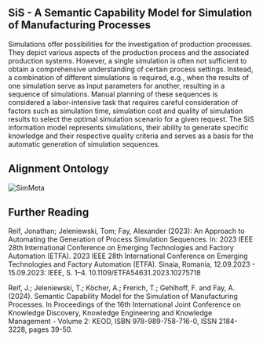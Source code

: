**SiS - A Semantic Capability Model for Simulation of Manufacturing Processes**
---  
Simulations offer possibilities for the investigation of production processes. 
They depict various aspects of the production process and the associated production systems. 
However, a single simulation is often not sufficient to obtain a comprehensive understanding of certain process settings. 
Instead, a combination of different simulations is required, e.g., when the results of one simulation serve as input parameters for another, resulting in a sequence of simulations.
Manual planning of these sequences is considered a labor-intensive task that requires careful consideration of factors such as simulation time, simulation cost and quality of simulation results to select the optimal simulation scenario for a given request.
The SiS information model represents simulations, their ability to generate specific knowledge and their respective quality criteria and serves as a basis for the automatic generation of simulation sequences.

**Alignment Ontology**
---
![SimMeta](https://github.com/user-attachments/assets/5c94a518-c4ca-4b58-b3ef-50558e5954ad)

**Further Reading**
---
Reif, Jonathan; Jeleniewski, Tom; Fay, Alexander (2023): An Approach to Automating the Generation of Process Simulation Sequences. In: 2023 IEEE 28th International Conference on Emerging Technologies and Factory Automation (ETFA). 2023 IEEE 28th International Conference on Emerging Technologies and Factory Automation (ETFA). Sinaia, Romania, 12.09.2023 - 15.09.2023: IEEE, S. 1–4. 10.1109/ETFA54631.2023.10275718

Reif, J.; Jeleniewski, T.; Köcher, A.; Frerich, T.; Gehlhoff, F. and Fay, A. (2024). Semantic Capability Model for the Simulation of Manufacturing Processes.  In Proceedings of the 16th International Joint Conference on Knowledge Discovery, Knowledge Engineering and Knowledge Management - Volume 2: KEOD, ISBN 978-989-758-716-0, ISSN 2184-3228, pages 39-50. 
